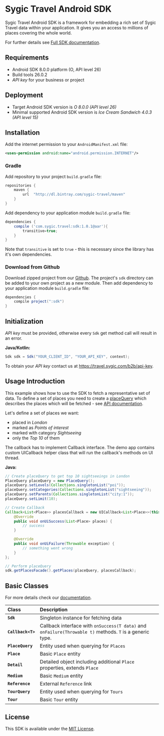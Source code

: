 # Sygic Travel Android SDK


Sygic Travel Android SDK is a framework for embedding a rich set of Sygic Travel data within your
application. It gives you an access to millions of places covering the whole world.

For further details see [Full SDK documentation](http://docs.sygictravelapi.com/android-sdk/1.0.1).

## Requirements

- Android SDK 8.0.0 platform (O, API level 26)
- Build tools 26.0.2
- _API key_ for your business or project

## Deployment

- Target Android SDK version is *O 8.0.0 (API level 26)*
- Minimal supported Android SDK version is *Ice Cream Sandwich 4.0.3 (API level 15)*

## Installation
Add the internet permission to your `AndroidManifest.xml` file:
```xml
<uses-permission android:name="android.permission.INTERNET"/>
```

### Gradle
Add repository to your project `build.gradle` file:
```gradle
repositories {
	maven {
		url  "http://dl.bintray.com/sygic-travel/maven"
	}
}
```

Add dependency to your application module `build.gradle` file:
```gradle
dependencies {
	compile ('com.sygic.travel:sdk:1.0.1@aar'){
		transitive=true;
	}
}
```
Note that `transitive` is set to `true` - this is necessary since the library has it's own dependencies.

### Download from Github
Download zipped project from our [Github](https://github.com/sygic-travel/android-sdk). The project's
`sdk` directory can be added to your own project as a new module. Then add dependency to your 
application module `build.gradle` file:
```gradle
dependencies {
	compile project(":sdk")
}
```

## Initialization

*API key* must be provided, otherwise every `Sdk` get method call will result in an error.

**Java/Kotlin:**
```java
Sdk sdk = Sdk("YOUR_CLIENT_ID", "YOUR_API_KEY", context);
```
To obtain your *API key* contact us at https://travel.sygic.com/b2b/api-key.

## Usage Introduction

This example shows how to use the SDK to fetch a representative set of data. To define a set of places
you need to create a [placeQuery](http://docs.sygictravelapi.com/android-sdk/1.0.1/com/sygic/travel/sdk/model/placeQuery/Query.html)
which describes the places which will be fetched - see [API documentation](http://docs.sygictravelapi.com/1.0/#section-places).

Let's define a set of places we want:

- placed in _London_
- marked as _Points of interest_
- marked with category _Sightseeing_
- only the _Top 10_ of them

The callback has to implement Callback interface. The demo app contains custom UICallback helper class that will run the callback's methods on UI thread.

**Java:**
```java	
// Create placeQuery to get top 10 sightseeings in London
PlaceQuery placeQuery = new PlaceQuery();
placeQuery.setLevels(Collections.singletonList("poi"));
placeQuery.setCategories(Collections.singletonList("sightseeing"));
placeQuery.setParents(Collections.singletonList("city:1"));
placeQuery.setLimit(10);

// Create Callback
Callback<List<Place>> placesCallback = new UICallback<List<Place>>(this) { // this is activity
	@Override
	public void onUiSuccess(List<Place> places) {
		// success
	}

	@Override
	public void onUiFailure(Throwable exception) {
		// something went wrong
	}
};

// Perform placeQuery
sdk.getPlacesFacade().getPlaces(placeQuery, placesCallback);
```

## Basic Classes
For more details check our [documentation](http://docs.sygictravelapi.com/android-sdk/1.0.1).

Class               | Description
:-------------------|:---------------------
**`Sdk`**         | Singleton instance for fetching data
**`Callback<T>`**   | Callback interface with `onSuccess(T data)` and `onFailure(Throwable t)` methods. `T` is a generic type.
**`PlaceQuery`**    | Entity used when querying for `Places`
**`Place`**         | Basic `Place` entity
**`Detail`**        | Detailed object including additional `Place` properties, extends `Place`
**`Medium`**        | Basic `Medium` entity
**`Reference`**     | External `Reference` link
**`TourQuery`**     | Entity used when querying for `Tours`
**`Tour`**     		| Basic `Tour` entity

## License
This SDK is available under the [MIT License](http://www.opensource.org/licenses/mit-license.php).
